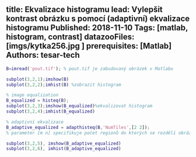 title: Ekvalizace histogramu
lead: Vylepšit kontrast obrázku s pomocí (adaptivní) ekvalizace histogramu
Published: 2018-11-10
Tags: [matlab, histogram, contrast]
datazooFiles: [imgs/kytka256.jpg ]
prerequisites: [Matlab]
Authors: tesar-tech
---
``` matlab
B=imread('pout.tif'); % pout.tif je zabudovaný obrázek v Matlabu

subplot(3,2,1);imshow(B)
subplot(3,2,2);imhist(B) %zobrazit histogram

% image equalization
B_equalized = histeq(B);
subplot(3,2,3);imshow(B_equalized)%ekvalizovat histogram
subplot(3,2,4);imhist(B_equalized)

% adaptivní ekvalizace
B_adaptive_equalized = adapthisteq(B,'NumTiles',[2 2]);
% parameter [m n] specifikuje počet regionů do kterých se rozdělí obrázek a poté jednotlivě zpracuje

subplot(3,2,5), imshow(B_adaptive_equalized)
subplot(3,2,6), imhist(B_adaptive_equalized)
```